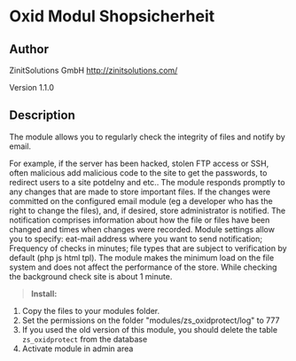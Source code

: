 Oxid Modul Shopsicherheit 
===========

Author
---------
ZinitSolutions GmbH  http://zinitsolutions.com/

Version  1.1.0

Description
------

The module allows you to regularly check the integrity of files and notify by email.

For example, if the server has been hacked, stolen FTP access or SSH, often malicious add malicious code to the site to get the passwords, to redirect users to a site potdelny and etc..
The module responds promptly to any changes that are made to store important files. 
If the changes were committed on the configured email module (eg a developer who has the right to change the files), and, if desired, store administrator is notified. 
The notification comprises information about how the file or files have been changed and times when changes were recorded. 
Module settings allow you to specify:
eat-mail address where you want to send notification;
Frequency of checks in minutes;
file types that are subject to verification by default (php js html tpl).
The module makes the minimum load on the file system and does not affect the performance of the store. While checking the background check site is about 1 minute.

> **Install:**
1. Copy the files to your modules folder.
2. Set the permissions on the folder "modules/zs_oxidprotect/log" to 777
3. If you used the old version of this module, you should delete the table `zs_oxidprotect` from the database
4. Activate module in admin area